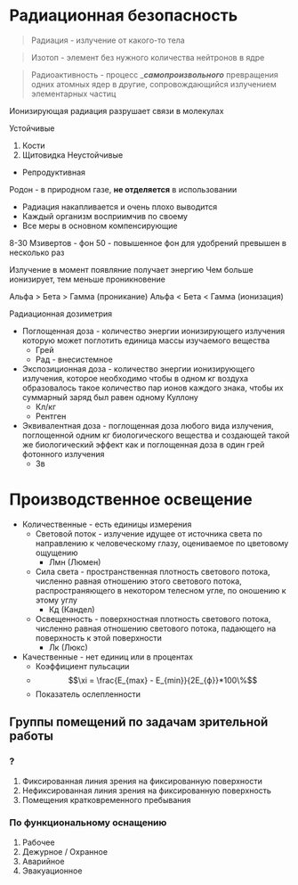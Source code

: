 # Радиационная безопасность
> Радиация - излучение от какого-то тела

> Изотоп - элемент без нужного количества нейтронов в ядре

> Радиоактивность - процесс ____самопроизвольного___ превращения одних атомных ядер в другие, сопровождающийся излучением элементарных частиц

Ионизирующая радиация разрушает связи в молекулах

Устойчивые
1. Кости
2. Щитовидка
Неустойчивые
- Репродуктивная

Родон - в природном газе, __не отделяется__ в использовании

- Радиация накапливается и очень плохо выводится
- Каждый организм восприимчив по своему
- Все меры в основном компенсирующие

8-30 Мзивертов - фон
50 - повышенное
фон для удобрений превышен в несколько раз

Излучение в момент появляние получает энергию
Чем больше ионизирует, тем меньше проникновение

Альфа > Бета > Гамма (проникание)
Альфа < Бета < Гамма (ионизация)

Радиационная дозиметрия
- Поглощенная доза - количество энергии ионизирующего излучения которую может поглотить единица массы изучаемого вещества
	- Грей 
	- Рад - внесистемное
- Экспозиционная доза - количество энергии ионизирующего излучения, которое необходимо чтобы в одном кг воздуха образовалось такое количество пар ионов каждого знака, чтобы их суммарный заряд был равен одному Куллону
	- Кл/кг
	- Рентген
- Эквивалентная доза  - поглощенная доза любого вида излучения, поглощенной одним кг биологического вещества и создающей такой же биологический эффект как и поглощенная доза в один грей фотонного излучения
	- Зв
# Производственное освещение
- Количественные - есть единицы измерения
	- Световой поток - излучение идущее от источника света по направлению к человеческому глазу, оцениваемое по цветовому ощущению
		- Лмн (Люмен)
	- Сила света - пространственная плотность светового потока, численно равная отношению этого светового потока, распространяющего в некотором телесном угле, по оношению к этому углу
		- Кд (Кандел)
	- Освещенность - поверхностная плотность светового потока, численно равная отношению светового потока, падающего на поверхность к этой поверхности
		- Лк (Люкс)
- Качественные - нет единиц или в процентах
	- Коэффициент пульсации
	- $$\xi = \frac{E_{max} - E_{min}}{2E_{ф}}*100\%$$
	- Показатель ослепленности
## Группы помещений по задачам зрительной работы
### ?
1. Фиксированная линия зрения на фиксированную поверхности
2. Нефиксированная линия зрения на фиксированную поверхность
3. Помещения кратковременного пребывания

### По функциональному оснащению
1. Рабочее
2. Дежурное / Охранное
3. Аварийное
4. Эвакуационное